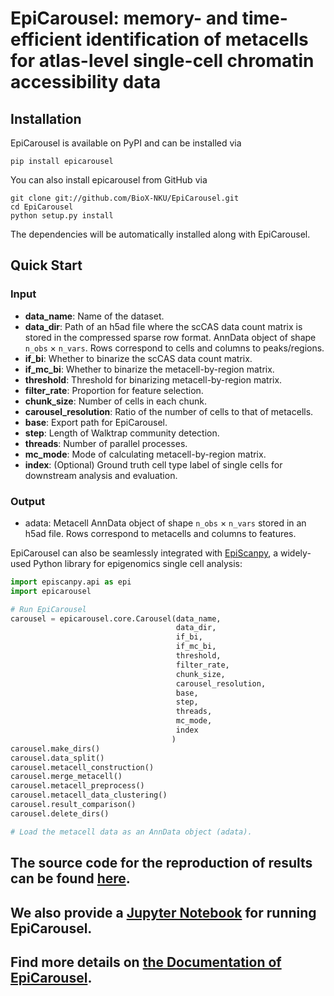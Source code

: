 # EpiCarousel: memory- and time-efficient identification of metacells for atlas-level single-cell chromatin accessibility data



## Installation
EpiCarousel is available on PyPI and can be installed via

```
pip install epicarousel
```

You can also install epicarousel from GitHub via
```
git clone git://github.com/BioX-NKU/EpiCarousel.git
cd EpiCarousel
python setup.py install
```
The dependencies will be automatically installed along with EpiCarousel.


## Quick Start

### Input

* **data_name**: Name of the dataset.
* **data_dir**: Path of an h5ad file where the scCAS data count matrix is stored in the compressed sparse row format. AnnData object of shape `n_obs` × `n_vars`. Rows correspond to cells and columns to peaks/regions.
* **if_bi**: Whether to binarize the scCAS data count matrix.
* **if_mc_bi**: Whether to binarize the metacell-by-region matrix. 
* **threshold**: Threshold for binarizing metacell-by-region matrix.
* **filter_rate**: Proportion for feature selection.
* **chunk_size**:  Number of cells in each chunk.
* **carousel_resolution**: Ratio of the number of cells to that of metacells.
* **base**: Export path for EpiCarousel.
* **step**: Length of Walktrap community detection.
* **threads**: Number of parallel processes.
* **mc_mode**: Mode of calculating metacell-by-region matrix.
* **index**: (Optional) Ground truth cell type label of single cells for downstream analysis and evaluation.

### Output

+ adata: Metacell AnnData object of shape `n_obs` × `n_vars` stored in an h5ad file. Rows correspond to metacells and columns to features.

EpiCarousel can also be seamlessly integrated with [EpiScanpy](https://episcanpy.readthedocs.io/en/stable/), a widely-used Python library for epigenomics single cell analysis:

```Python
import episcanpy.api as epi
import epicarousel

# Run EpiCarousel
carousel = epicarousel.core.Carousel(data_name,
                                     data_dir,
                                     if_bi,
                                     if_mc_bi,
                                     threshold,
                                     filter_rate,
                                     chunk_size,
                                     carousel_resolution,
                                     base,
                                     step,
                                     threads,
                                     mc_mode,
                                     index
                                    )
carousel.make_dirs()
carousel.data_split()
carousel.metacell_construction()
carousel.merge_metacell()
carousel.metacell_preprocess()
carousel.metacell_data_clustering()
carousel.result_comparison()
carousel.delete_dirs()

# Load the metacell data as an AnnData object (adata).
```

## The source code for the reproduction of results can be found [here](https://github.com/BioX-NKU/EpiCarousel_reporducibility/).

## We also provide a [Jupyter Notebook]() for running EpiCarousel.

## Find more details on [the Documentation of EpiCarousel]().





